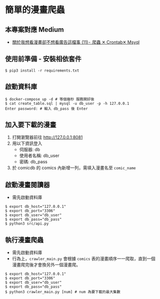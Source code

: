# 簡單的漫畫爬蟲

## 本專案對應 Medium

-   [關於我想看漫畫卻不想看廣告這檔事 (11) -  爬蟲 ✕ Crontab✕ Msyql]()

## 使用前準備 - 安裝相依套件

```shell=
$ pip3 install -r requirements.txt
```

## 啟動資料庫

```shell=
$ docker-compose up -d # 等個幾秒 服務開好後
$ cat create_table.sql | mysql -u db_user -p -h 127.0.0.1
Enter password: # 輸入 db_pass 後 Enter
```

## 加入要下載的漫畫

1. 打開瀏覽器前往 http://127.0.0.1:8081
2. 用以下資訊登入
    - 伺服器: db
    - 使用者名稱: db_user
    - 密碼: db_pass
3. 於 comicdb 的 comics 內新增一列，需填入漫畫名至 `comic_name`

## 啟動漫畫閱讀器

-   需先啟動資料庫

```shell=
$ export db_host="127.0.0.1"
$ export db_port="3306"
$ export db_user="db_user"
$ export db_pass="db_pass"
$ python3 src/api.py
```

## 執行漫畫爬蟲

-   需先啟動資料庫
-   行為上，`crawler_main.py` 會根據 `comics` 表的漫畫順序一一爬取，直到一個漫畫爬完後才會換另外一個漫畫爬。

```shell=
$ export db_host="127.0.0.1"
$ export db_port="3306"
$ export db_user="db_user"
$ export db_pass="db_pass"
$ python3 crawler_main.py [num] # num 為要下載的最大集數
```
